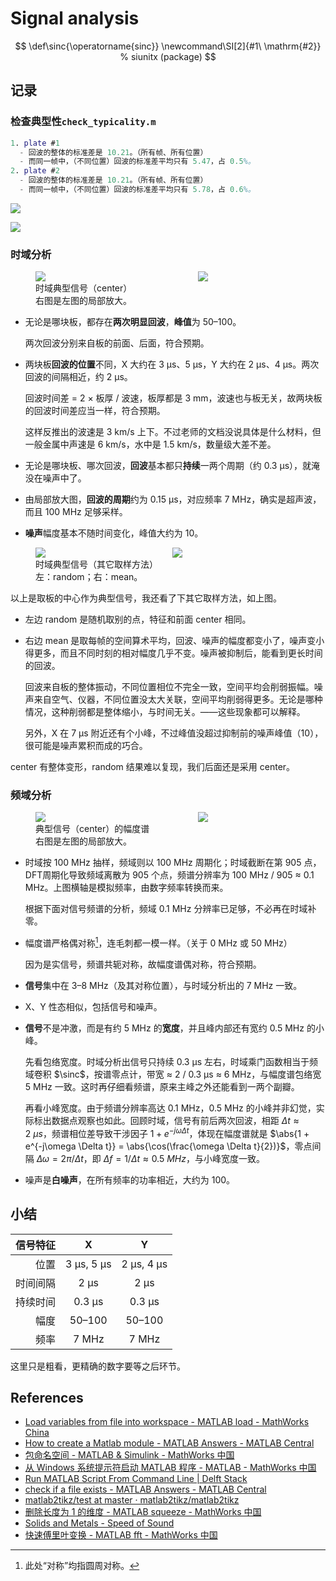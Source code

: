 # Signal analysis

$$
\def\sinc{\operatorname{sinc}}
\newcommand\SI[2]{#1\ \mathrm{#2}}  % siunitx (package)
$$

## 记录

### 检查典型性`check_typicality.m`

```matlab
1. plate #1
  - 回波的整体的标准差是 10.21。（所有帧、所有位置）
  - 而同一帧中，（不同位置）回波的标准差平均只有 5.47，占 0.5%。
2. plate #2
  - 回波的整体的标准差是 10.21。（所有帧、所有位置）
  - 而同一帧中，（不同位置）回波的标准差平均只有 5.78，占 0.6%。
```

![](../fig/check_typicality-std.jpg)

![](../fig/check_typicality-all.jpg)

### 时域分析

<figure>
    <div style='display: grid; grid-template-columns: 3fr 2fr; gap: 1em;'>
        <img src="../fig/time-center.jpg">
        <img src="../fig/time-center-detail.jpg">
    </div>
    <figcaption>时域典型信号（center）<br>右图是左图的局部放大。</figcaption>
</figure>

- 无论是哪块板，都存在**两次明显回波**，**峰值**为 50–100。

  两次回波分别来自板的前面、后面，符合预期。

- 两块板**回波的位置**不同，X 大约在 3 μs、5 μs，Y 大约在 2 μs、4 μs。两次回波的间隔相近，约 2 μs。

  回波时间差 = 2 × 板厚 / 波速，板厚都是 3 mm，波速也与板无关，故两块板的回波时间差应当一样，符合预期。

  这样反推出的波速是 3 km/s 上下。不过老师的文档没说具体是什么材料，但一般金属中声速是 6 km/s，水中是 1.5 km/s，数量级大差不差。

- 无论是哪块板、哪次回波，**回波**基本都只**持续**一两个周期（约 0.3 μs），就淹没在噪声中了。

- 由局部放大图，**回波的周期**约为 0.15 μs，对应频率 7 MHz，确实是超声波，而且 100 MHz 足够采样。

- **噪声**幅度基本不随时间变化，峰值大约为 10。

<figure>
    <div style='display: grid; grid-template-columns: repeat(2, auto); gap: 1em;'>
        <img src="../fig/time-random.jpg">
        <img src="../fig/time-mean.jpg">
    </div>
    <figcaption>时域典型信号（其它取样方法）<br>左：random；右：mean。</figcaption>
</figure>

以上是取板的中心作为典型信号，我还看了下其它取样方法，如上图。

- 左边 random 是随机取别的点，特征和前面 center 相同。

- 右边 mean 是取每帧的空间算术平均，回波、噪声的幅度都变小了，噪声变小得更多，而且不同时刻的相对幅度几乎不变。噪声被抑制后，能看到更长时间的回波。

  回波来自板的整体振动，不同位置相位不完全一致，空间平均会削弱振幅。噪声来自空气、仪器，不同位置没太大关联，空间平均削弱得更多。无论是哪种情况，这种削弱都是整体缩小，与时间无关。——这些现象都可以解释。

  另外，X 在 7 μs 附近还有个小峰，不过峰值没超过抑制前的噪声峰值（10），很可能是噪声累积而成的巧合。

center 有整体变形，random 结果难以复现，我们后面还是采用 center。

### 频域分析

<figure>
    <div style='display: grid; grid-template-columns: 3fr 2fr; gap: 1em;'>
        <img src="../fig/freq-center.jpg">
        <img src="../fig/freq-center-detail.jpg">
    </div>
    <figcaption>典型信号（center）的幅度谱<br>右图是左图的局部放大。</figcaption>
</figure>

- 时域按 100 MHz 抽样，频域则以 100 MHz 周期化；时域截断在第 905 点，DFT周期化导致频域离散为 905 个点，频谱分辨率为 100 MHz / 905 ≈ 0.1 MHz。上图横轴是模拟频率，由数字频率转换而来。

  根据下面对信号频谱的分析，频域 0.1 MHz 分辨率已足够，不必再在时域补零。

- 幅度谱严格偶对称[^1]，连毛刺都一模一样。（关于 0 MHz 或 50 MHz）

  因为是实信号，频谱共轭对称，故幅度谱偶对称，符合预期。

- **信号**集中在 3–8 MHz（及其对称位置），与时域分析出的 7 MHz 一致。

- X、Y 性态相似，包括信号和噪声。

- **信号**不是冲激，而是有约 5 MHz 的**宽度**，并且峰内部还有宽约 0.5 MHz 的小峰。

  先看包络宽度。时域分析出信号只持续 0.3 μs 左右，时域乘门函数相当于频域卷积 $\sinc$，按谱零点计，带宽 ≈ 2 / 0.3 μs ≈ 6 MHz，与幅度谱包络宽 5 MHz 一致。这时再仔细看频谱，原来主峰之外还能看到一两个副瓣。

  再看小峰宽度。由于频谱分辨率高达 0.1 MHz，0.5 MHz 的小峰并非幻觉，实际标出数据点观察也如此。回顾时域，信号有前后两次回波，相距 $\Delta t \approx \SI{2}{\mu s}$，频谱相位差导致干涉因子 $1 + e^{-j \omega \Delta t}$，体现在幅度谱就是 $\abs{1 + e^{-j\omega \Delta t}} = \abs{\cos(\frac{\omega \Delta t}{2})}$，零点间隔 $\Delta \omega = 2\pi / \Delta t$，即 $\Delta f = 1/\Delta t \approx \SI{0.5}{MHz}$，与小峰宽度一致。

- 噪声是**白噪声**，在所有频率的功率相近，大约为 100。

[^1]:此处“对称”均指圆周对称。

## 小结

| 信号特征 |     X      |     Y      |
| -------: | :--------: | :--------: |
|     位置 | 3 μs, 5 μs | 2 μs, 4 μs |
| 时间间隔 |    2 μs    |    2 μs    |
| 持续时间 |   0.3 μs   |   0.3 μs   |
|     幅度 |   50–100   |   50–100   |
|     频率 |   7 MHz    |   7 MHz    |

这里只是粗看，更精确的数字要等之后环节。

## References

- [Load variables from file into workspace - MATLAB load - MathWorks China](https://ww2.mathworks.cn/help/releases/R2020b/matlab/ref/load.html?lang=en)
- [How to create a Matlab module - MATLAB Answers - MATLAB Central](https://ww2.mathworks.cn/matlabcentral/answers/398355-how-to-create-a-matlab-module)
- [包命名空间 - MATLAB & Simulink - MathWorks 中国](https://ww2.mathworks.cn/help/matlab/matlab_oop/scoping-classes-with-packages.html)
- [从 Windows 系统提示符启动 MATLAB 程序 - MATLAB - MathWorks 中国](https://ww2.mathworks.cn/help/matlab/ref/matlabwindows.html)
- [Run MATLAB Script From Command Line | Delft Stack](https://www.delftstack.com/howto/matlab/run-matlab-scripts-from-command-line/)
- [check if a file exists - MATLAB Answers - MATLAB Central](https://ww2.mathworks.cn/matlabcentral/answers/49414-check-if-a-file-exists)
- [matlab2tikz/test at master · matlab2tikz/matlab2tikz](https://github.com/matlab2tikz/matlab2tikz/tree/master/test)
- [删除长度为 1 的维度 - MATLAB squeeze - MathWorks 中国](https://ww2.mathworks.cn/help/releases/R2020b/matlab/ref/squeeze.html)
- [Solids and Metals - Speed of Sound](https://www.engineeringtoolbox.com/sound-speed-solids-d_713.html)
- [快速傅里叶变换 - MATLAB fft - MathWorks 中国](https://ww2.mathworks.cn/help/releases/R2020b/matlab/ref/fft.html)
